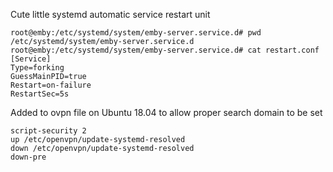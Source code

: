 Cute little systemd automatic service restart unit

    root@emby:/etc/systemd/system/emby-server.service.d# pwd
    /etc/systemd/system/emby-server.service.d
    root@emby:/etc/systemd/system/emby-server.service.d# cat restart.conf
    [Service]
    Type=forking
    GuessMainPID=true
    Restart=on-failure
    RestartSec=5s
    
    
Added to ovpn file on Ubuntu 18.04 to allow proper search domain to be set
    
    script-security 2
    up /etc/openvpn/update-systemd-resolved
    down /etc/openvpn/update-systemd-resolved
    down-pre

